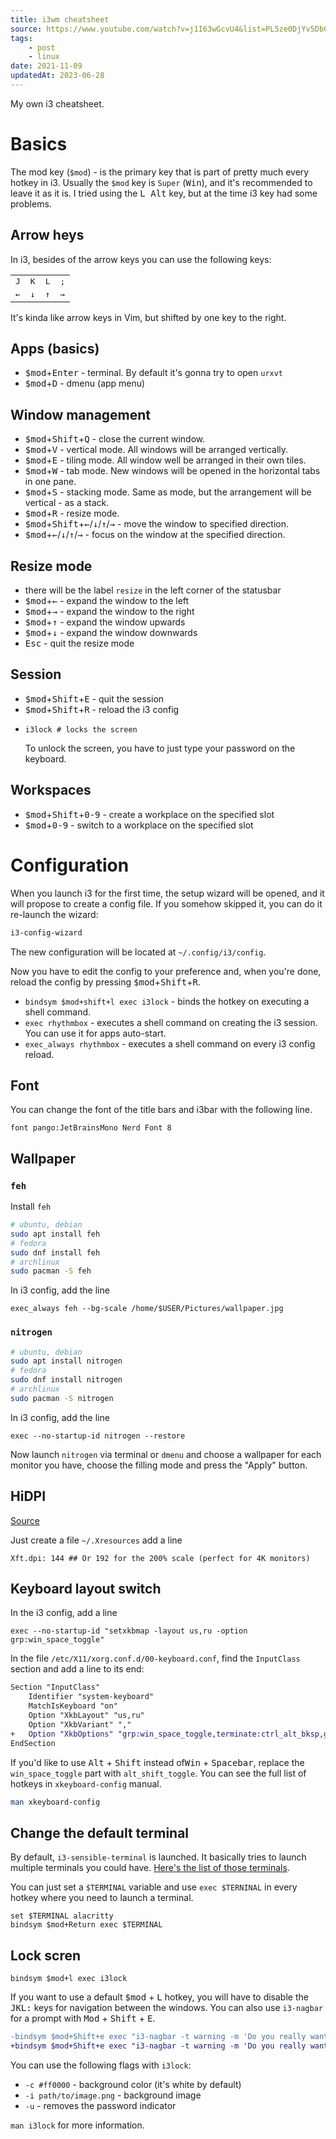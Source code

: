```yaml
---
title: i3wm cheatsheet
source: https://www.youtube.com/watch?v=j1I63wGcvU4&list=PL5ze0DjYv5DbCv9vNEzFmP6sU7ZmkGzcf
tags:
    - post
    - linux
date: 2021-11-09
updatedAt: 2023-06-28
---
```


My own i3 cheatsheet.
<!-- excerpt -->

# Basics

The mod key (`$mod`) - is the primary key that is part of pretty much every hotkey in i3. Usually the `$mod` key is `Super` (<kbd>Win</kbd>), and it's recommended to leave it as it is. I tried using the <kbd>L Alt</kbd> key, but at the time i3 key had some problems.

## Arrow heys
In i3, besides of the arrow keys you can use the following keys:

<table style="width: min-content;">
  <tbody>
    <tr>
      <td><kbd>J</kbd></td>
      <td><kbd>K</kbd></td>
      <td><kbd>L</kbd></td>
      <td><kbd>;</kbd></td>
    </tr>
    <tr>
      <td><kbd>&larr;</kbd></td>
      <td><kbd>&darr;</kbd></td>
      <td><kbd>&uarr;</kbd></td>
      <td><kbd>&rarr;</kbd></td>
    </tr>
  </tbody>
</table>

It's kinda like arrow keys in Vim, but shifted by one key to the right.

## Apps (basics)
- <kbd>$mod</kbd>+<kbd>Enter</kbd> - terminal. By default it's gonna try to open `urxvt`
- <kbd>$mod</kbd>+<kbd>D</kbd> - dmenu (app menu)

## Window management
- <kbd>$mod</kbd>+<kbd>Shift</kbd>+<kbd>Q</kbd> - close the current window.
- <kbd>$mod</kbd>+<kbd>V</kbd> - vertical mode. All windows will be arranged vertically.
- <kbd>$mod</kbd>+<kbd>E</kbd> - tiling mode. All window well be arranged in their own tiles.
- <kbd>$mod</kbd>+<kbd>W</kbd> - tab mode. New windows will be opened in the horizontal tabs in one pane.
- <kbd>$mod</kbd>+<kbd>S</kbd> - stacking mode. Same as mode, but the arrangement will be vertical - as a stack.
- <kbd>$mod</kbd>+<kbd>R</kbd> - resize mode.
- <kbd>$mod</kbd>+<kbd>Shift</kbd>+<kbd>&larr;</kbd>/<kbd>&darr;</kbd>/<kbd>&uarr;</kbd>/<kbd>&rarr;</kbd> - move the window to specified direction.
- <kbd>$mod</kbd>+<kbd>&larr;</kbd>/<kbd>&darr;</kbd>/<kbd>&uarr;</kbd>/<kbd>&rarr;</kbd> - focus on the window at the specified direction.

## Resize mode
- there will be the label `resize` in the left corner of the statusbar
- <kbd>$mod</kbd>+<kbd>&larr;</kbd> - expand the window to the left
- <kbd>$mod</kbd>+<kbd>&rarr;</kbd> - expand the window to the right
- <kbd>$mod</kbd>+<kbd>&uarr;</kbd> - expand the window upwards
- <kbd>$mod</kbd>+<kbd>&darr;</kbd> - expand the window downwards
- <kbd>Esc</kbd> - quit the resize mode

## Session
- <kbd>$mod</kbd>+<kbd>Shift</kbd>+<kbd>E</kbd> - quit the session
- <kbd>$mod</kbd>+<kbd>Shift</kbd>+<kbd>R</kbd> - reload the i3 config
-   
  ```shell
  i3lock # locks the screen
  ```  
  To unlock the screen, you have to just type your password on the keyboard.

## Workspaces
- <kbd>$mod</kbd>+<kbd>Shift</kbd>+<kbd>0-9</kbd> - create a workplace on the specified slot
- <kbd>$mod</kbd>+<kbd>0-9</kbd> - switch to a workplace on the specified slot

# Configuration
When you launch i3 for the first time, the setup wizard will be opened, and it will propose to create a config file. If you somehow skipped it, you can do it re-launch the wizard:
```sh
i3-config-wizard
```
The new configuration will be located at `~/.config/i3/config`.

Now you have to edit the config to your preference and, when you're done, reload the config by pressing <kbd>$mod</kbd>+<kbd>Shift</kbd>+<kbd>R</kbd>.

- `bindsym $mod+shift+l exec i3lock` - binds the hotkey on executing a shell command.
- `exec rhythmbox` - executes a shell command on creating the i3 session. You can use it for apps auto-start.
- `exec_always rhythmbox` - executes a shell command on every i3 config reload.

## Font
You can change the font of the title bars and i3bar with the following line.
```
font pango:JetBrainsMono Nerd Font 8
```

## Wallpaper

### `feh`
Install `feh`
```sh
# ubuntu, debian
sudo apt install feh
# fedora
sudo dnf install feh
# archlinux
sudo pacman -S feh
```
In i3 config, add the line
```
exec_always feh --bg-scale /home/$USER/Pictures/wallpaper.jpg
```

### `nitrogen`
```sh
# ubuntu, debian
sudo apt install nitrogen
# fedora
sudo dnf install nitrogen
# archlinux
sudo pacman -S nitrogen
```
In i3 config, add the line
```
exec --no-startup-id nitrogen --restore
```
Now launch `nitrogen` via terminal or `dmenu` and choose a wallpaper for each monitor you have, choose the filling mode and press the "Apply" button.

## HiDPI

[Source](https://yulistic.gitlab.io/2018/08/hidpi-configuration-of-i3-wm-in-manjarolinux/)

Just create a file `~/.Xresources` add a line
```
Xft.dpi: 144 ## Or 192 for the 200% scale (perfect for 4K monitors)
```

## Keyboard layout switch
In the i3 config, add a line
```
exec --no-startup-id "setxkbmap -layout us,ru -option grp:win_space_toggle"
```
In the file `/etc/X11/xorg.conf.d/00-keyboard.conf`, find the `InputClass` section and add a line to its end:

```diff
Section "InputClass"
    Identifier "system-keyboard"
    MatchIsKeyboard "on"
    Option "XkbLayout" "us,ru"
    Option "XkbVariant" ","
+   Option "XkbOptions" "grp:win_space_toggle,terminate:ctrl_alt_bksp,grp_led:scroll,numpad:microsoft"
EndSection
```
If you'd like to use <kbd>Alt</kbd> + <kbd>Shift</kbd> instead of<kbd>Win</kbd> + <kbd>Spacebar</kbd>, replace the `win_space_toggle` part with `alt_shift_toggle`. You can see the full list of hotkeys in `xkeyboard-config` manual.
```sh
man xkeyboard-config
```

## Change the default terminal

By default, `i3-sensible-terminal` is launched. It basically tries to launch multiple terminals you could have. [Here's the list of those terminals](https://man.archlinux.org/man/i3-sensible-terminal.1#DESCRIPTION).

You can just set a `$TERMINAL` variable and use `exec $TERNINAL` in every hotkey where you need to launch a terminal.
```
set $TERMINAL alacritty
bindsym $mod+Return exec $TERMINAL
```

## Lock scren
```
bindsym $mod+l exec i3lock
```
If you want to use a default <kbd>$mod</kbd> + <kbd>L</kbd> hotkey, you will have to disable the <kbd>JKL:</kbd> keys for navigation between the windows.
You can also use `i3-nagbar` for a prompt with <kbd>Mod</kbd> + <kbd>Shift</kbd> + <kbd>E</kbd>.
```diff
-bindsym $mod+Shift+e exec "i3-nagbar -t warning -m 'Do you really want to exit i3?' -B 'Yes, exit i3' 'i3-msg exit'"
+bindsym $mod+Shift+e exec "i3-nagbar -t warning -m 'Do you really want to exit i3?' -B 'Yes, exit i3' 'i3-msg exit' -B 'Lock screen' 'i3lock'"
```
You can use the following flags with `i3lock`:
- `-c #ff0000` - background color (it's white by default)
- `-i path/to/image.png` - background image
- `-u` - removes the password indicator

`man i3lock` for more information.

